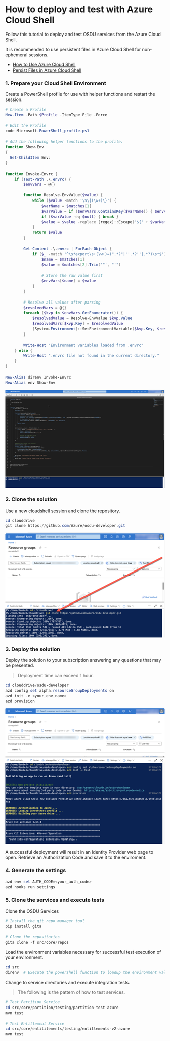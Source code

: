 # How to deploy and test with Azure Cloud Shell

Follow this tutorial to deploy and test OSDU services from the Azure Cloud Shell.

It is recommended to use persistent files in Azure Cloud Shell for non-ephemeral sessions.

- [How to Use Azure Cloud Shell](https://learn.microsoft.com/en-us/azure/cloud-shell/new-ui-shell-window)
- [Persist Files in  Azure Cloud Shell](https://learn.microsoft.com/en-us/azure/cloud-shell/persisting-shell-storage)

### 1. Prepare your Cloud Shell Environment

Create a PowerShell profile for use with helper functions and restart the session.

```powershell
# Create a Profile
New-Item -Path $Profile -ItemType File -Force

# Edit the Profile
code Microsoft.PowerShell_profile.ps1

# Add the following helper functions to the profile.
function Show-Env
{
  Get-ChildItem Env:
}

function Invoke-Envrc {
    if (Test-Path .\.envrc) {
        $envVars = @{}

        function Resolve-EnvValue($value) {
            while ($value -match '\$\{(\w+)\}') {
                $varName = $matches[1]
                $varValue = if ($envVars.ContainsKey($varName)) { $envVars[$varName] } else { [System.Environment]::GetEnvironmentVariable($varName) }
                if ($varValue -eq $null) { break }
                $value = $value -replace [regex]::Escape('${' + $varName + '}'), $varValue
            }
            return $value
        }

        Get-Content .\.envrc | ForEach-Object {
            if ($_ -match '^\s*export\s+(\w+)=(".*?"|''.*?''|.*?)\s*$') {
                $name = $matches[1]
                $value = $matches[2].Trim('"', "'")
                
                # Store the raw value first
                $envVars[$name] = $value
            }
        }

        # Resolve all values after parsing
        $resolvedVars = @{}
        foreach ($kvp in $envVars.GetEnumerator()) {
            $resolvedValue = Resolve-EnvValue $kvp.Value
            $resolvedVars[$kvp.Key] = $resolvedValue
            [System.Environment]::SetEnvironmentVariable($kvp.Key, $resolvedValue, [System.EnvironmentVariableTarget]::Process)
        }
        
        Write-Host "Environment variables loaded from .envrc"
    } else {
        Write-Host ".envrc file not found in the current directory."
    }
}

New-Alias direnv Invoke-Envrc
New-Alias env Show-Env
```

![Create Profile](./images/tutorial_1.png)

### 2. Clone the solution

Use a new cloudshell session and clone the repository.

```powershell
cd clouddrive
git clone https://github.com/Azure/osdu-developer.git
```

![Clone Repository](./images/tutorial_2.png)


### 3. Deploy the solution

Deploy the solution to your subscription answering any questions that may be presented.

> Deployment time can exceed 1 hour.

```powershell
cd clouddrive/osdu-developer
azd config set alpha.resourceGroupDeployments on
azd init -e <your_env_name>
azd provision
```
![Clone Repository](./images/tutorial_3.png)

A successful deployment will result in an Identity Provider web page to open. Retrieve an Authorization Code and save it to the enviroment.


### 4. Generate the settings

```powershell
azd env set AUTH_CODE=<your_auth_code>
azd hooks run settings
```

### 5. Clone the services and execute tests

Clone the OSDU Services

```powershell
# Install the git repo manager tool
pip install gita

# Clone the repositories
gita clone -f src/core/repos
```

Load the environment variables necessary for successful test execution of your environment.

```powershell
cd src
direnv  # Execute the powershell function to loadup the environment values
```

Change to service directories and execute integration tests.

> The following is the pattern of how to test services.

```powershell
# Test Partition Service
cd src/core/partition/testing/partition-test-azure
mvn test

# Test Entitlement Service
cd src/core/entitilements/testing/entitlements-v2-azure
mvn test
```
